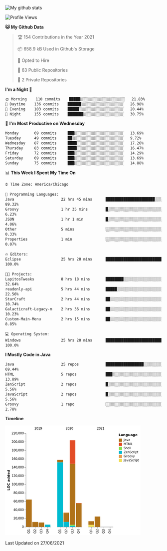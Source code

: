 ![My github stats](https://github-readme-stats.vercel.app/api?username=romvoid95&theme=gruvbox&include_all_commits=true&show_icons=true")

<!--START_SECTION:waka-->
![Profile Views](http://img.shields.io/badge/Profile%20Views-0-blue)

**🐱 My Github Data** 

> 🏆 154 Contributions in the Year 2021
 > 
> 📦 658.9 kB Used in Github's Storage 
 > 
> 💼 Opted to Hire
 > 
> 📜 63 Public Repositories 
 > 
> 🔑 2 Private Repositories  
 > 
**I'm a Night 🦉** 

```text
🌞 Morning    110 commits    █████░░░░░░░░░░░░░░░░░░░░   21.83% 
🌆 Daytime    136 commits    ██████░░░░░░░░░░░░░░░░░░░   26.98% 
🌃 Evening    103 commits    █████░░░░░░░░░░░░░░░░░░░░   20.44% 
🌙 Night      155 commits    ███████░░░░░░░░░░░░░░░░░░   30.75%

```
📅 **I'm Most Productive on Wednesday** 

```text
Monday       69 commits     ███░░░░░░░░░░░░░░░░░░░░░░   13.69% 
Tuesday      49 commits     ██░░░░░░░░░░░░░░░░░░░░░░░   9.72% 
Wednesday    87 commits     ████░░░░░░░░░░░░░░░░░░░░░   17.26% 
Thursday     83 commits     ████░░░░░░░░░░░░░░░░░░░░░   16.47% 
Friday       72 commits     ███░░░░░░░░░░░░░░░░░░░░░░   14.29% 
Saturday     69 commits     ███░░░░░░░░░░░░░░░░░░░░░░   13.69% 
Sunday       75 commits     ███░░░░░░░░░░░░░░░░░░░░░░   14.88%

```


📊 **This Week I Spent My Time On** 

```text
⌚︎ Time Zone: America/Chicago

💬 Programming Languages: 
Java                     22 hrs 45 mins      ██████████████████████░░░   89.32% 
Groovy                   1 hr 35 mins        █░░░░░░░░░░░░░░░░░░░░░░░░   6.23% 
JSON                     1 hr 1 min          █░░░░░░░░░░░░░░░░░░░░░░░░   4.06% 
Other                    5 mins              ░░░░░░░░░░░░░░░░░░░░░░░░░   0.33% 
Properties               1 min               ░░░░░░░░░░░░░░░░░░░░░░░░░   0.07%

🔥 Editors: 
Eclipse                  25 hrs 28 mins      █████████████████████████   100.0%

🐱‍💻 Projects: 
LapitosTweaks            8 hrs 18 mins       ████████░░░░░░░░░░░░░░░░░   32.64% 
readonly-api             5 hrs 44 mins       █████░░░░░░░░░░░░░░░░░░░░   22.56% 
StarCraft                2 hrs 44 mins       ██░░░░░░░░░░░░░░░░░░░░░░░   10.74% 
Galacticraft-Legacy-m    2 hrs 36 mins       ██░░░░░░░░░░░░░░░░░░░░░░░   10.23% 
Custom-Main-Menu         2 hrs 15 mins       ██░░░░░░░░░░░░░░░░░░░░░░░   8.85%

💻 Operating System: 
Windows                  25 hrs 28 mins      █████████████████████████   100.0%

```

**I Mostly Code in Java** 

```text
Java                     25 repos            █████████████████░░░░░░░░   69.44% 
HTML                     5 repos             ███░░░░░░░░░░░░░░░░░░░░░░   13.89% 
ZenScript                2 repos             █░░░░░░░░░░░░░░░░░░░░░░░░   5.56% 
JavaScript               2 repos             █░░░░░░░░░░░░░░░░░░░░░░░░   5.56% 
Groovy                   1 repo              ░░░░░░░░░░░░░░░░░░░░░░░░░   2.78%

```


**Timeline**

![Chart not found](https://raw.githubusercontent.com/ROMVoid95/ROMVoid95/master/charts/bar_graph.png) 


 Last Updated on 27/06/2021
<!--END_SECTION:waka-->
